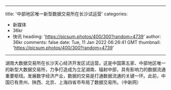 
---
title: '中部地区唯一新型数据交易所在长沙试运营'
categories: 
 - 新媒体
 - 36kr
 - 快讯
headimg: 'https://picsum.photos/400/300?random=4739'
author: 36kr
comments: false
date: Tue, 11 Jan 2022 06:26:41 GMT
thumbnail: 'https://picsum.photos/400/300?random=4739'
---

<div>   
湖南大数据交易所在长沙天心经济开发区试运营。这是中国第五家、中部地区唯一的新型大数据交易所，力争打造成为立足湖南、辐射中部，具有影响力的数据流通重要枢纽。发展数字经济产业，数据的交易是打通数据流通的关键一环。此前，中国已有贵州、陕西、北京、上海四省市布局了数据交易所。（中新网）  
</div>
            